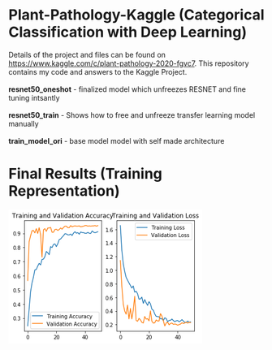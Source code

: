 # Plant-Pathology-Kaggle (Categorical Classification with Deep Learning)

Details of the project and files can be found on https://www.kaggle.com/c/plant-pathology-2020-fgvc7. This repository contains my code and answers to the Kaggle Project.<br/> <br/> **resnet50_oneshot** - finalized model which unfreezes RESNET and fine tuning intsantly <br/> <br/> **resnet50_train** - Shows how to free and unfreeze transfer learning model manually <br/> <br/> **train_model_ori** - base model model with self made architecture

# Final Results (Training Representation)

![Result Graph](https://github.com/nch1997/Plant-Pathology-Kaggle/blob/master/resnet50_oneshotnice.png)
